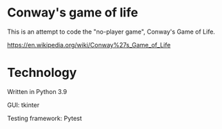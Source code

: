 # Conway's game of life

This is an attempt to code the "no-player game", Conway's Game of Life.

https://en.wikipedia.org/wiki/Conway%27s_Game_of_Life

# Technology

Written in Python 3.9

GUI: tkinter

Testing framework: Pytest